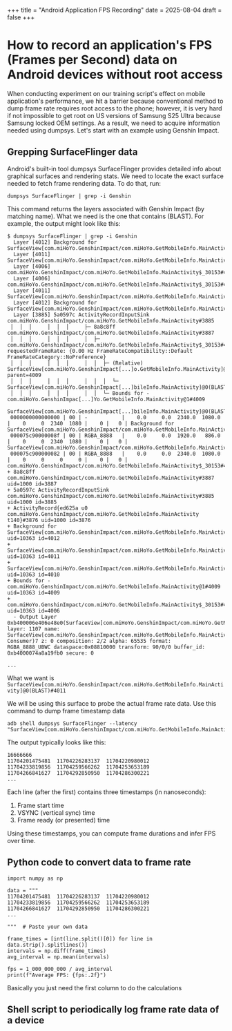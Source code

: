 +++
title = "Android Application FPS Recording"
date = 2025-08-04
draft = false
+++


# How to record an application's FPS (Frames per Second) data on Android devices without root access

When conducting experiment on our training script's effect on mobile application's performance, we hit a barrier because conventional method to dump frame rate requires root access to the phone; however, it is very hard if not impossible to get root on US versions of Samsung S25 Ultra because Samsung locked OEM settings. As a result, we need to acquire information needed using dumpsys. Let's start with an example using Genshin Impact.

## Grepping SurfaceFlinger data
Android's built-in tool dumpsys SurfaceFlinger provides detailed info about graphical surfaces and rendering stats. We need to locate the exact surface needed to fetch frame rendering data. To do that, run:

`dumpsys SurfaceFlinger | grep -i Genshin`

This command returns the layers associated with Genshin Impact (by matching name). What we need is the one that contains (BLAST). For example, the output might look like this:
```
$ dumpsys SurfaceFlinger | grep -i Genshin
  Layer [4012] Background for SurfaceView[com.miHoYo.GenshinImpact/com.miHoYo.GetMobileInfo.MainActivity]@0#4012
  Layer [4011] SurfaceView[com.miHoYo.GenshinImpact/com.miHoYo.GetMobileInfo.MainActivity]@0(BLAST)#4011
  Layer [4006] com.miHoYo.GenshinImpact/com.miHoYo.GetMobileInfo.MainActivity$_30153#4006
  Layer [4006] com.miHoYo.GenshinImpact/com.miHoYo.GetMobileInfo.MainActivity$_30153#4006
  Layer [4011] SurfaceView[com.miHoYo.GenshinImpact/com.miHoYo.GetMobileInfo.MainActivity]@0(BLAST)#4011
  Layer [4012] Background for SurfaceView[com.miHoYo.GenshinImpact/com.miHoYo.GetMobileInfo.MainActivity]@0#4012
  Layer [3885] 5a0597c ActivityRecordInputSink com.miHoYo.GenshinImpact/com.miHoYo.GetMobileInfo.MainActivity#3885
 │  │  │     │  │  │     ├─ 8a8c8ff com.miHoYo.GenshinImpact/com.miHoYo.GetMobileInfo.MainActivity#3887
 │  │  │     │  │  │     │  ├─ com.miHoYo.GenshinImpact/com.miHoYo.GetMobileInfo.MainActivity$_30153#4006 requestedFrameRate: {0.00 Hz FrameRateCompatibility::Default FrameRateCategory::NoPreference}
 │  │  │     │  │  │     │  │  ├─ (Relative) SurfaceView[com.miHoYo.GenshinImpact[...]o.GetMobileInfo.MainActivity]@0#4010 parent=4009
 │  │  │     │  │  │     │  │  │  └─ SurfaceView[com.miHoYo.GenshinImpact[...]bileInfo.MainActivity]@0(BLAST)#4011
 │  │  │     │  │  │     │  │  └─ Bounds for - com.miHoYo.GenshinImpac[...]Yo.GetMobileInfo.MainActivity@1#4009
 SurfaceView[com.miHoYo.GenshinImpact[...]bileInfo.MainActivity]@0(BLAST)#4011
 0000000000000000 | 00 | -           |    0.0     0.0  2340.0  1080.0 |    0     0  2340  1080 |    0 |   0 | Background for SurfaceView[com.miHoYo.GenshinImpact/com.miHoYo.GetMobileInfo.MainActivity]@0#4012
 000075c90000008f | 00 | RGBA_8888   |    0.0     0.0  1920.0   886.0 |    0     0  2340  1080 |    0 |   0 | SurfaceView[com.miHoYo.GenshinImpact/com.miHoYo.GetMobileInfo.MainActivity]@0(BLAST)#4011
 000075c900000082 | 00 | RGBA_8888   |    0.0     0.0  2340.0  1080.0 |    0     0     0     0 |    0 |   0 | com.miHoYo.GenshinImpact/com.miHoYo.GetMobileInfo.MainActivity$_30153#4006
+ 8a8c8ff com.miHoYo.GenshinImpact/com.miHoYo.GetMobileInfo.MainActivity#3887 uid=1000 id=3887
+ 5a0597c ActivityRecordInputSink com.miHoYo.GenshinImpact/com.miHoYo.GetMobileInfo.MainActivity#3885 uid=1000 id=3885
+ ActivityRecord{ed625a u0 com.miHoYo.GenshinImpact/com.miHoYo.GetMobileInfo.MainActivity t140}#3876 uid=1000 id=3876
+ Background for SurfaceView[com.miHoYo.GenshinImpact/com.miHoYo.GetMobileInfo.MainActivity]@0#4012 uid=10363 id=4012
+ SurfaceView[com.miHoYo.GenshinImpact/com.miHoYo.GetMobileInfo.MainActivity]@0(BLAST)#4011 uid=10363 id=4011
+ SurfaceView[com.miHoYo.GenshinImpact/com.miHoYo.GetMobileInfo.MainActivity]@0#4010 uid=10363 id=4010
+ Bounds for - com.miHoYo.GenshinImpact/com.miHoYo.GetMobileInfo.MainActivity@1#4009 uid=10363 id=4009
+ com.miHoYo.GenshinImpact/com.miHoYo.GetMobileInfo.MainActivity$_30153#4006 uid=10363 id=4006
  - Output Layer 0xb400006e406e48e0(SurfaceView[com.miHoYo.GenshinImpact/com.miHoYo.GetMobileInfo.MainActivity]@0(BLAST)#4011)
layer: 1107 name:     SurfaceView[com.miHoYo.GenshinImpact/com.miHoYo.GetMobileInfo.MainActivity]@0#7(BLAST Consumer)7 z: 0 composition: 2/2 alpha: 65535 format:         RGBA_8888_UBWC dataspace:0x08810000 transform: 90/0/0 buffer_id: 0xb4000074a8a19fb0 secure: 0

...
```
What we want is `SurfaceView[com.miHoYo.GenshinImpact/com.miHoYo.GetMobileInfo.MainActivity]@0(BLAST)#4011`

We will be using this surface to probe the actual frame rate data. Use this command to dump frame timestamp data 
```
adb shell dumpsys SurfaceFlinger --latency "SurfaceView[com.miHoYo.GenshinImpact/com.miHoYo.GetMobileInfo.MainActivity]@0(BLAST)#4011"
```

The output typically looks like this:
```
16666666
11704201475481  11704226283137  11704220980012
11704233819856  11704259566262  11704253653189
11704266841627  11704292850950  11704286300221
...
```

Each line (after the first) contains three timestamps (in nanoseconds):
1. Frame start time
2. VSYNC (vertical sync) time
3. Frame ready (or presented) time

Using these timestamps, you can compute frame durations and infer FPS over time.

## Python code to convert data to frame rate
```
import numpy as np

data = """
11704201475481  11704226283137  11704220980012
11704233819856  11704259566262  11704253653189
11704266841627  11704292850950  11704286300221
...

"""  # Paste your own data

frame_times = [int(line.split()[0]) for line in data.strip().splitlines()]
intervals = np.diff(frame_times)
avg_interval = np.mean(intervals)

fps = 1_000_000_000 / avg_interval
print(f"Average FPS: {fps:.2f}")
```

Basically you just need the first column to do the calculations
## Shell script to periodically log frame rate data of a device